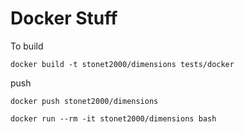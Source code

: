 # Docker Stuff


To build

```
docker build -t stonet2000/dimensions tests/docker
```

push
```
docker push stonet2000/dimensions      
```

```
docker run --rm -it stonet2000/dimensions bash
```